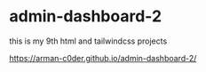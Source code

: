 # admin-dashboard-2
this is my 9th html and tailwindcss projects

 https://arman-c0der.github.io/admin-dashboard-2/
